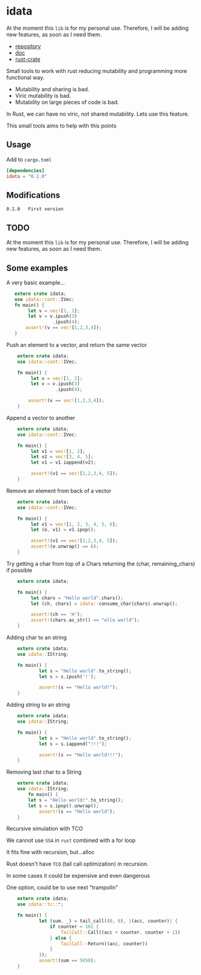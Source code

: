 # idata

At the moment this `lib` is for my personal use. Therefore, I will be
adding new features, as soon as I need them.

- [repository](https://github.com/jleahred/idata)
- [doc](https://docs.rs/idata/)
- [rust-crate](https://crates.io/crates/idata)

Small tools to work with rust reducing mutability and programming more functional way.

- Mutability and sharing is bad.
- Viric mutability is bad.
- Mutability on large pieces of code is bad.

In Rust, we can have no viric, not shared
mutability. Lets use this feature.

This small tools aims to help with this points

## Usage

Add to `cargo.toml`

```toml
[dependencies]
idata = "0.1.0"
```

## Modifications

    0.1.0   First version

## TODO

At the moment this `lib` is for my personal use. Therefore, I will be
adding new features, as soon as I need them.

## Some examples

A very basic example...

```rust
   extern crate idata;
   use idata::cont::IVec;
   fn main() {
        let v = vec![1, 2];
        let v = v.ipush(3)
                 .ipush(4);
       assert!(v == vec![1,2,3,4]);
   }
```

Push an element to a vector, and return the same vector

```rust
    extern crate idata;
    use idata::cont::IVec;

    fn main() {
         let v = vec![1, 2];
         let v = v.ipush(3)
                  .ipush(4);

        assert!(v == vec![1,2,3,4]);
    }
```

Append a vector to another

```rust
    extern crate idata;
    use idata::cont::IVec;

    fn main() {
         let v1 = vec![1, 2];
         let v2 = vec![3, 4, 5];
         let v1 = v1.iappend(v2);

         assert!(v1 == vec![1,2,3,4, 5]);
    }
```

Remove an element from back of a vector

```rust
    extern crate idata;
    use idata::cont::IVec;

    fn main() {
         let v1 = vec![1, 2, 3, 4, 5, 6];
         let (o, v1) = v1.ipop();

         assert!(v1 == vec![1,2,3,4, 5]);
         assert!(o.unwrap() == 6);
    }
```

Try getting a char from top of a Chars
returning the (char, remaining_chars) if possible

```rust
    extern crate idata;

    fn main() {
         let chars = "Hello world".chars();
         let (ch, chars) = idata::consume_char(chars).unwrap();

         assert!(ch == 'H');
         assert!(chars.as_str() == "ello world");
    }
```

Adding char to an string
```rust
    extern crate idata;
    use idata::IString;

    fn main() {
            let s = "Hello world".to_string();
            let s = s.ipush('!');

            assert!(s == "Hello world!");
    }
```

Adding string to an string
```rust
    extern crate idata;
    use idata::IString;

    fn main() {
            let s = "Hello world".to_string();
            let s = s.iappend("!!!");

            assert!(s == "Hello world!!!");
    }
```

Removing last char to a String
```rust
    extern crate idata;
    use idata::IString;
        fn main() {
        let s = "Hello world!".to_string();
        let s = s.ipop().unwrap();
            assert!(s == "Hello world");
    }
```




Recursive simulation with TCO

We cannot use `SSA` in `rust` combined with a for loop

It fits fine with recursion, but...alloc

Rust doesn't have `TCO` (tail call optimization) in recursion.

In some cases it could be expensive and even dangerous

One option, could be to use next "trampolin"

```rust
    extern crate idata;
    use idata::tc::*;

    fn main() {
            let (sum, _) = tail_call((0, 0), |(acc, counter)| {
                if counter < 101 {
                    TailCall::Call((acc + counter, counter + 1))
                } else {
                    TailCall::Return((acc, counter))
                }
            });
            assert!(sum == 5050);
    }
```
